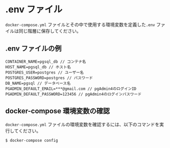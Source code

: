 # .env ファイル

`docker-compose.yml` ファイルとその中で使用する環境変数を定義した`.env` ファイルは同じ階層に保存してください。

## .env ファイルの例

```env
CONTAINER_NAME=pgsql_db // コンテナ名
HOST_NAME=pgsql_db // ホスト名
POSTGRES_USER=postgres // ユーザー名
POSTGRES_PASSWORD=postgres // パスワード
DB_NAME=pgsql // データベース名
PGADMIN_DEFAULT_EMAIL=***@gmail.com // pgAdmin4のログインID
PGADMIN_DEFAULT_PASSWORD=123456 // pgAdmin4のログインパスワード
```

## docker-compose 環境変数の確認

`docker-compose.yml` ファイルの環境変数を確認するには、以下のコマンドを実行してください。

```bash
$ docker-compose config
```

